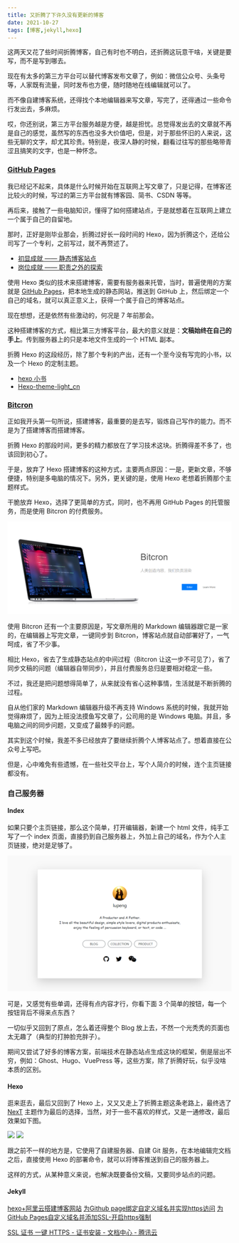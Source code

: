 ```yaml
---
title: 又折腾了下许久没有更新的博客
date: 2021-10-27
tags: [博客,jekyll,hexo]
---
```


这两天又花了些时间折腾博客，自己有时也不明白，还折腾这玩意干啥，关键是要写，而不是写到哪去。
<!-- more -->

现在有太多的第三方平台可以替代博客发布文章了，例如：微信公众号、头条号等，人家既有流量，同时发布也方便，随时随地在线编辑就可以了。

而不像自建博客系统，还得找个本地编辑器来写文章，写完了，还得通过一些命令行发出去，多麻烦。

哎，你还别说，第三方平台服务越是方便，越是担忧。总觉得发出去的文章就不再是自己的感觉，虽然写的东西也没多大价值吧，但是，对于那些怀旧的人来说，这些无聊的文字，却尤其珍贵。特别是，夜深人静的时候，翻看过往写的那些略带青涩且搞笑的文字，也是一种怀念。

### [GitHub Pages](https://docs.github.com/cn/pages/getting-started-with-github-pages/about-github-pages)

我已经记不起来，具体是什么时候开始在互联网上写文章了，只是记得，在博客还比较火的时候，写过的第三方平台就有博客园、简书、CSDN 等等。

再后来，接触了一些电脑知识，懂得了如何搭建站点，于是就想着在互联网上建立一个属于自己的自留地。

那时，正好是刚毕业那会，折腾过好长一段时间的 Hexo，因为折腾这个，还给公司写了一个专利，之前写过，就不再赘述了。

- [初显成就 —— 静态博客站点](https://mp.weixin.qq.com/s?__biz=MjM5MDQ4NjUwMg==&mid=2649197647&idx=1&sn=4d76c07130362b81198777cbcd77990c&chksm=be5736c68920bfd088fff5f585772030bcd2b80583cb1a31bb0c62df2c2170076d9a525f9b8d&scene=178&cur_album_id=1337905242612269057#rd)
- [岗位成就 —— 职责之外的探索](https://mp.weixin.qq.com/s?__biz=MjM5MDQ4NjUwMg==&mid=2649197657&idx=1&sn=06500cd46baeff360bf02b2bf5e9fe7f&chksm=be5736d08920bfc62e2b752a298e379fd2aba55310fc1a1e128d57ac2f75c635c0ec97a63a63&token=1584174037&lang=zh_CN#rd)

使用 Hexo 类似的技术来搭建博客，需要有服务器来托管，当时，普遍使用的方案就是 [GitHub Pages](https://docs.github.com/cn/pages/getting-started-with-github-pages/about-github-pages)，把本地生成的静态网站，推送到 GitHub 上，然后绑定一个自己的域名，就可以真正意义上，获得一个属于自己的博客站点。

现在想想，还是依然有些激动的，何况是 7 年前那会。

这种搭建博客的方式，相比第三方博客平台，最大的意义就是：**文稿始终在自己的手上**。传到服务器上的只是本地文件生成的一个 HTML 副本。

折腾 Hexo 的这段经历，除了那个专利的产出，还有一个至今没有写完的小书，以及一个 Hexo 的定制主题。

- [hexo 小书](https://hexo.course.90byte.com/)
- [Hexo-theme-light_cn](https://github.com/pengloo53/Hexo-theme-light_cn)

### [Bitcron](https://www.bitcron.com/)

正如我开头第一句所说，搭建博客，最重要的是去写，锻炼自己写作的能力。而不是为了搭建博客而搭建博客。

折腾 Hexo 的那段时间，更多的精力都放在了学习技术这块。折腾得差不多了，也该回到初心了。

于是，放弃了 Hexo 搭建博客的这种方式，主要两点原因：一是，更新文章，不够便捷，特别是多电脑的情况下。另外，更关键的是，使用 Hexo 老想着折腾那个主题样式。

干脆放弃 Hexo，选择了更简单的方式，同时，也不再用 GitHub Pages 的托管服务，而是使用 Bitcron 的付费服务。

![](/image/2021-10-27-blog-to-jekyll/image-20211027162109269.png)

使用 Bitcron 还有一个主要原因是，写文章所用的 Markdown 编辑器跟它是一家的，在编辑器上写完文章，一键同步到 Bitcron，博客站点就自动部署好了，一气呵成，省了不少事。

相比 Hexo，省去了生成静态站点的中间过程（Bitcron 让这一步不可见了），省了同步文稿的问题（编辑器自带同步），并且付费服务总归是要相对稳定一些。

不过，我还是把问题想得简单了，从来就没有省心这种事情，生活就是不断折腾的过程。

自从他们家的 Markdown 编辑器升级不再支持 Windows 系统的时候，我就开始觉得麻烦了，因为上班没法摸鱼写文章了，公司用的是 Windows 电脑。并且，多电脑之间的同步问题，又变成了最棘手的问题。

其实到这个时候，我差不多已经放弃了要继续折腾个人博客站点了。想着直接在公众号上写吧。

但是，心中难免有些遗憾，在一些社交平台上，写个人简介的时候，连个主页链接都没有。

### 自己服务器
#### Index

如果只要个主页链接，那么这个简单，打开编辑器，新建一个 html 文件，纯手工写了一个 index 页面，直接扔到自己服务器上，外加上自己的域名，作为个人主页链接，绝对是足够了。

![](/image/2021-10-27-blog-to-jekyll/image-20211027175547322.png)

可是，又感觉有些单调，还得有点内容才行，你看下面 3 个简单的按钮，每一个按钮背后不得来点东西？

一切似乎又回到了原点，怎么着还得整个 Blog 放上去，不然一个光秃秃的页面也太无趣了（典型的打肿脸充胖子）。

期间又尝试了好多的博客方案，前端技术在静态站点生成这块的框架，倒是层出不穷，例如：Ghost、Hugo、VuePress 等，这些方案，除了折腾好玩，似乎没啥本质的区别。

#### Hexo

逛来逛去，最后又回到了 Hexo 上，又又又走上了折腾主题这条老路上，最终选了 [NexT](https://github.com/theme-next/hexo-theme-next) 主题作为最后的选择，当然，对于一些不喜欢的样式，又是一通修改，最后效果如下图。

![](/../2021-10-28-23-46-12.png)
![](/../2021-10-28-23-47-56.png)

跟之前不一样的地方是，它使用了自建服务器、自建 Git 服务，在本地编辑完文档之后，直接使用 Hexo 的部署命令，就可以将博客推送到自己的服务器上。

这样的方式，从某种意义来说，也解决既要备份文稿，又要同步站点的问题。

#### Jekyll





[hexo+阿里云搭建博客网站](https://qianguyihao.com/post/2020-09-19-hexo-aliyun-blog/)
[为Github page绑定自定义域名并实现https访问](https://blog.csdn.net/yucicheung/article/details/79560027)
[为GitHub Pages自定义域名并添加SSL-开启https强制](https://javef.github.io/2018/04/%E4%B8%BAGitHub-Pages%E8%87%AA%E5%AE%9A%E4%B9%89%E5%9F%9F%E5%90%8D%E5%B9%B6%E6%B7%BB%E5%8A%A0SSL-%E5%BC%80%E5%90%AFHTTPS%E5%BC%BA%E5%88%B6/#:~:text=%E9%BB%98%E8%AE%A4%E6%83%85%E5%86%B5%E4%B8%8B%E4%BD%BF%E7%94%A8GitHub%20Pages%E7%9A%84%E7%BB%99%E5%AE%9A%E5%9F%9F%E5%90%8D%E5%88%99%E6%94%AF%E6%8C%81http%E5%92%8Chttps%E4%B8%A4%E7%A7%8D%E5%8D%8F%E8%AE%AE%EF%BC%8C%E4%BD%86%E6%98%AF%E5%A6%82%E6%9E%9C%E4%BD%BF%E7%94%A8%E8%87%AA%E5%AE%9A%E4%B9%89%E5%9F%9F%E5%90%8D%E7%9A%84%E8%AF%9D%EF%BC%8C%E5%88%99%E5%8F%AA%E8%83%BD%E9%80%9A%E8%BF%87%20http%3A%2F%2F%20%E8%AE%BF%E9%97%AE%EF%BC%8C%E4%B9%9F%E5%B0%B1%E6%98%AF%E8%AF%B4%E6%88%91%E4%BB%AC%E5%9C%A8%20Github%E4%B8%8A%E6%90%AD%E5%BB%BA%20Hexo,%E6%88%96Jekyll%20%E4%B8%BB%E9%A2%98%E5%8D%9A%E5%AE%A2%20%E5%90%8E%EF%BC%8C%E9%80%9A%E8%BF%87%20CNAME%20%E7%BB%91%E5%AE%9A%E4%B8%AA%E4%BA%BA%E5%9F%9F%E5%90%8D%E5%90%8E%EF%BC%8C%E6%88%91%E4%BB%AC%E5%8F%AA%E8%83%BD%E9%80%9A%E8%BF%87%20http%3A%2F%2F%20%E5%9F%9F%E5%90%8D%E6%9D%A5%E8%AE%BF%E9%97%AE%E3%80%82)

[SSL 证书 一键 HTTPS - 证书安装 - 文档中心 - 腾讯云](https://cloud.tencent.com/document/product/400/58062)
